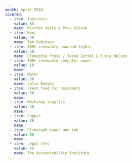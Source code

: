 ```yaml
---
month: April 2018
covered:
  - item: Internets
    value: 65
    name: Kirsten Seale & Prue Gibson
  - item: Rent
    value: 40
    name: Tom Robinson
  - item: 100% renewably powered lights
    value: 50
    name: Cloudship Press / Tessa Zettel & Susie Nelson
  - item: 100% renewable computer power
    value: 50
    name: 
  - item: Water
    value: 50
    name: Julia Bavyka
  - item: Fresh food for residents
    value: 50
    name: 
  - item: Workshop supplies
    value: 40
    name: 
  - item: Cuppas
    value: 30
    name: 
  - item: Risograph paper and ink
    value: 80
    name: 
  - item: Legal fees
    value: 45
    name: The Accountability Institute
---
```

